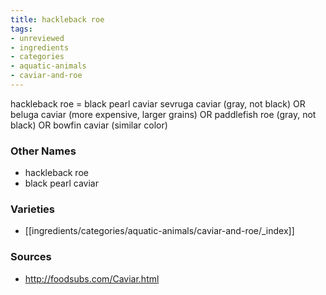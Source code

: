 ```yaml
---
title: hackleback roe
tags:
- unreviewed
- ingredients
- categories
- aquatic-animals
- caviar-and-roe
---
```

hackleback roe = black pearl caviar sevruga caviar (gray, not black) OR beluga caviar (more expensive, larger grains) OR paddlefish roe (gray, not black) OR bowfin caviar (similar color)

### Other Names

* hackleback roe
* black pearl caviar

### Varieties

* [[ingredients/categories/aquatic-animals/caviar-and-roe/_index]]

### Sources
* http://foodsubs.com/Caviar.html
